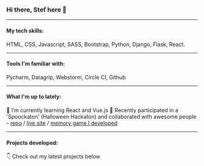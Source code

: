 ### Hi there, Stef here 👋

--------------
#### My tech skills:
HTML, CSS, Javascript, SASS, Bootstrap, Python, Django, Flask, React.

--------------
#### Tools I'm familiar with:
Pycharm, Datagrip, Webstorm, Circle CI, Github

--------------
#### What I'm up to lately:
🔭 I’m currently learning React and Vue.js
:ghost: Recently participated in a 'Spoockaton' (Halloween Hackaton) and collaborated with awesome people - [repo](https://github.com/StephenJ2020/funny-bones) / [live site](https://stephenj2020.github.io/funny-bones/index.html) / [memory game I developed](https://stephenj2020.github.io/funny-bones/flipping_cards.html)

--------------
#### Projects developed:
:point_down: Check out my latest projects below


<!--
**stefcruz/stefcruz** is a ✨ _special_ ✨ repository because its `README.md` (this file) appears on your GitHub profile.

Here are some ideas to get you started:

- 🔭 I’m currently working on ...
- 🌱 I’m currently learning ...
- 👯 I’m looking to collaborate on ...
- 🤔 I’m looking for help with ...
- 💬 Ask me about ...
- 📫 How to reach me: ...
- 😄 Pronouns: ...
- ⚡ Fun fact: ...
-->
